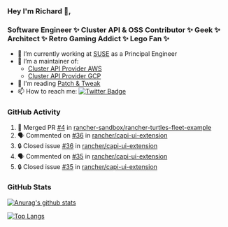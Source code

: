### Hey I'm Richard 👋, 

<h3 align="left">Software Engineer ✨ Cluster API & OSS Contributor ✨ Geek ✨ Architect ✨ Retro Gaming Addict ✨ Lego Fan ✨</h3>

- 🔭 I’m currently working at [SUSE](https://www.suse.com/) as a Principal Engineer
- 👯 I’m a maintainer of:
  -  [Cluster API Provider AWS](https://github.com/kubernetes-sigs/cluster-api-provider-aws)
  -  [Cluster API Provider GCP](https://github.com/kubernetes-sigs/cluster-api-provider-gcp)
- 💬 I'm reading [Patch & Tweak](https://bjooks.com/products/patch-tweak-exploring-modular-synthesis)
- 📫 How to reach me: [![Twitter Badge](https://img.shields.io/badge/-@fruit_case-00acee?style=flat&logo=Twitter&logoColor=white)](https://twitter.com/intent/follow?screen_name=fruit_case "Follow on Twitter")

### GitHub Activity 

<!--START_SECTION:activity-->
1. 🎉 Merged PR [#4](https://github.com/rancher-sandbox/rancher-turtles-fleet-example/pull/4) in [rancher-sandbox/rancher-turtles-fleet-example](https://github.com/rancher-sandbox/rancher-turtles-fleet-example)
2. 🗣 Commented on [#36](https://github.com/rancher/capi-ui-extension/issues/36#issuecomment-2010014030) in [rancher/capi-ui-extension](https://github.com/rancher/capi-ui-extension)
3. 🔒 Closed issue [#36](https://github.com/rancher/capi-ui-extension/issues/36) in [rancher/capi-ui-extension](https://github.com/rancher/capi-ui-extension)
4. 🗣 Commented on [#35](https://github.com/rancher/capi-ui-extension/issues/35#issuecomment-2010013719) in [rancher/capi-ui-extension](https://github.com/rancher/capi-ui-extension)
5. 🔒 Closed issue [#35](https://github.com/rancher/capi-ui-extension/issues/35) in [rancher/capi-ui-extension](https://github.com/rancher/capi-ui-extension)
<!--END_SECTION:activity-->

### GitHub Stats

[![Anurag's github stats](https://github-readme-stats.vercel.app/api?username=richardcase&count_private=true&show_icons=true)](https://github.com/anuraghazra/github-readme-stats)

[![Top Langs](https://github-readme-stats.vercel.app/api/top-langs/?username=richardcase&hide=html&layout=compact)](https://github.com/anuraghazra/github-readme-stats)
